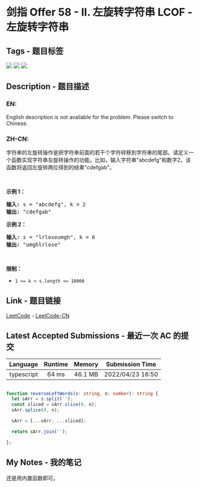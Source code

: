 
# 剑指 Offer 58 - II. 左旋转字符串 LCOF - 左旋转字符串

## Tags - 题目标签

 <img src="https://img.shields.io/badge/Math-数学-blue.svg">   <img src="https://img.shields.io/badge/Two Pointers-双指针-blue.svg">   <img src="https://img.shields.io/badge/String-字符串-blue.svg">  


## Description - 题目描述

### EN:
<p>English description is not available for the problem. Please switch to Chinese.</p>


### ZH-CN:
<p>字符串的左旋转操作是把字符串前面的若干个字符转移到字符串的尾部。请定义一个函数实现字符串左旋转操作的功能。比如，输入字符串&quot;abcdefg&quot;和数字2，该函数将返回左旋转两位得到的结果&quot;cdefgab&quot;。</p>

<p>&nbsp;</p>

<p><strong>示例 1：</strong></p>

<pre><strong>输入:</strong> s = &quot;abcdefg&quot;, k = 2
<strong>输出:&nbsp;</strong>&quot;cdefgab&quot;
</pre>

<p><strong>示例 2：</strong></p>

<pre><strong>输入:</strong> s = &quot;lrloseumgh&quot;, k = 6
<strong>输出:&nbsp;</strong>&quot;umghlrlose&quot;
</pre>

<p>&nbsp;</p>

<p><strong>限制：</strong></p>

<ul>
	<li><code>1 &lt;= k &lt; s.length &lt;= 10000</code></li>
</ul>



## Link - 题目链接

[LeetCode](https://leetcode.com/problems/zuo-xuan-zhuan-zi-fu-chuan-lcof/description/)  -  [LeetCode-CN](https://leetcode-cn.com/problems/zuo-xuan-zhuan-zi-fu-chuan-lcof/description/)
## Latest Accepted Submissions - 最近一次 AC 的提交


| Language | Runtime | Memory | Submission Time |
|:---:|:---:|:---:|:---:|
| typescript  | 64 ms | 46.1 MB | 2022/04/23 16:50 |

```typescript

function reverseLeftWords(s: string, n: number): string {
  let sArr = s.split('');
  const sliced = sArr.slice(0, n);
  sArr.splice(0, n);

  sArr = [...sArr, ...sliced];

  return sArr.join('');

};

```
## My Notes - 我的笔记


还是用内置函数即可。

